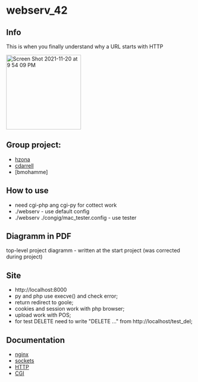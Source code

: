 # webserv_42

## Info
This is when you finally understand why a URL starts with HTTP

<img width="201" alt="Screen Shot 2021-11-20 at 9 54 09 PM" src="https://user-images.githubusercontent.com/94758944/143722228-f01e02a5-4cd7-4e02-9a25-89d28be45629.png">

## Group project:
- [hzona](https://github.com/maminparen)
- [cdarrell](https://github.com/crowcbr)
- [bmohamme]


## How to use
- need cgi-php ang cgi-py for cottect work
- ./webserv - use default config
- ./webserv ./congig/mac_tester.config - use tester

## Diagramm in PDF
top-level project diagramm - written at the start project (was corrected during project)

## Site
- http://localhost:8000
- py and php use execve() and check error;
- return redirect to goole;
- cookies and session work with php browser;
- upload work with POS;
- for test DELETE need to write "DELETE ..." from http://localhost/test_del;

## Documentation
- [nginx](https://nginx.org/ru/docs/http/ngx_http_core_module.html)
- [sockets](https://www.rsdn.org/article/unix/sockets.xml)
- [HTTP](https://developer.mozilla.org/ru/docs/Web/HTTP)
- [CGI](http://www.wijata.com/cgi/cgispec.html#4.0)
